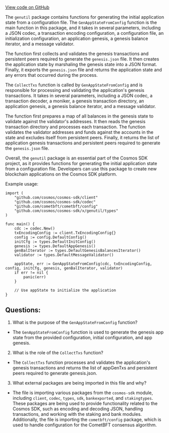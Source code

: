 [View code on GitHub](https://github.com/cosmos/cosmos-sdk/blob/main/x/genutil/collect.go)

The `genutil` package contains functions for generating the initial application state from a configuration file. The `GenAppStateFromConfig` function is the main function in this package, and it takes in several parameters, including a JSON codec, a transaction encoding configuration, a configuration file, an initialization configuration, an application genesis, a genesis balance iterator, and a message validator. 

The function first collects and validates the genesis transactions and persistent peers required to generate the `genesis.json` file. It then creates the application state by marshaling the genesis state into a JSON format. Finally, it exports the `genesis.json` file and returns the application state and any errors that occurred during the process.

The `CollectTxs` function is called by `GenAppStateFromConfig` and is responsible for processing and validating the application's genesis transactions. It takes in several parameters, including a JSON codec, a transaction decoder, a moniker, a genesis transaction directory, an application genesis, a genesis balance iterator, and a message validator. 

The function first prepares a map of all balances in the genesis state to validate against the validator's addresses. It then reads the genesis transaction directory and processes each transaction. The function validates the validator addresses and funds against the accounts in the state and excludes itself from persistent peers. Finally, it returns the list of application genesis transactions and persistent peers required to generate the `genesis.json` file.

Overall, the `genutil` package is an essential part of the Cosmos SDK project, as it provides functions for generating the initial application state from a configuration file. Developers can use this package to create new blockchain applications on the Cosmos SDK platform. 

Example usage:

```
import (
    "github.com/cosmos/cosmos-sdk/client"
    "github.com/cosmos/cosmos-sdk/codec"
    "github.com/cometbft/cometbft/config"
    "github.com/cosmos/cosmos-sdk/x/genutil/types"
)

func main() {
    cdc := codec.New()
    txEncodingConfig := client.TxEncodingConfig{}
    config := config.DefaultConfig()
    initCfg := types.DefaultInitConfig()
    genesis := types.DefaultAppGenesis()
    genBalIterator := types.DefaultGenesisBalancesIterator()
    validator := types.DefaultMessageValidator()

    appState, err := GenAppStateFromConfig(cdc, txEncodingConfig, config, initCfg, genesis, genBalIterator, validator)
    if err != nil {
        panic(err)
    }

    // Use appState to initialize the application
}
```
## Questions: 
 1. What is the purpose of the `GenAppStateFromConfig` function?
- The `GenAppStateFromConfig` function is used to generate the genesis app state from the provided configuration, initial configuration, and app genesis.

2. What is the role of the `CollectTxs` function?
- The `CollectTxs` function processes and validates the application's genesis transactions and returns the list of appGenTxs and persistent peers required to generate genesis.json.

3. What external packages are being imported in this file and why?
- The file is importing various packages from the `cosmos-sdk` module, including `client`, `codec`, `types`, `sdk`, `bankexported`, and `stakingtypes`. These packages are being used to provide functionality related to the Cosmos SDK, such as encoding and decoding JSON, handling transactions, and working with the staking and bank modules. Additionally, the file is importing the `cometbft/config` package, which is used to handle configuration for the CometBFT consensus algorithm.